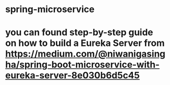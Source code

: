 # spring-microservice
# you can found step-by-step guide on how to build a Eureka Server from https://medium.com/@niwanigasingha/spring-boot-microservice-with-eureka-server-8e030b6d5c45
